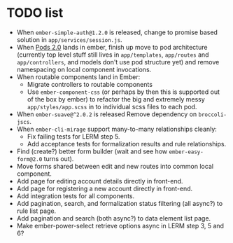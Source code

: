 # TODO list

- When `ember-simple-auth@1.2.0` is released, change to promise based solution in `app/services/session.js`.
- When [Pods 2.0](https://speakerdeck.com/rwjblue/a-tale-of-two-pods) lands in ember, finish up move to 
  pod architecture (currently top level stuff still lives in `app/templates`, `app/routes` and `app/controllers`, and
  models don't use pod structure yet) and remove namespacing on local component invocations.
- When routable components land in Ember:
    - Migrate controllers to routable components
    - Use `ember-component-css` (or perhaps by then this is supported out of the box by ember) to refactor the
      big and extremely messy `app/styles/app.scss` in to individual scss files to each pod.
- When `ember-suave@^2.0.2` is released Remove dependency on `broccoli-jscs`.
- When `ember-cli-mirage` support many-to-many relationships cleanly:
    - Fix failing tests for LERM step 5.
    - Add acceptance tests for formalization results and rule relationships.
- Find (create?) better form builder (wait and see how `ember-easy-form@2.0` turns out).
- Move forms shared between edit and new routes into common local component.
- Add page for editing account details directly in front-end.
- Add page for registering a new account directly in front-end.
- Add integration tests for all components.
- Add pagination, search, and formalization status filtering (all async?) to rule list page.
- Add pagination and search (both async?) to data element list page.
- Make ember-power-select retrieve options async in LERM step 3, 5 and 6?
